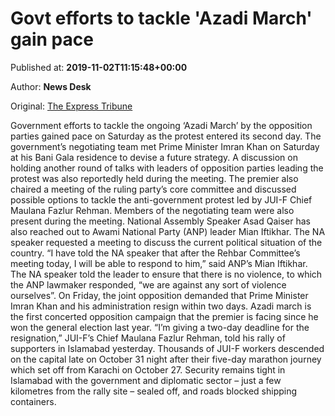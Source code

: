 
# Govt efforts to tackle 'Azadi March' gain pace

Published at: **2019-11-02T11:15:48+00:00**

Author: **News Desk**

Original: [The Express Tribune](https://tribune.com.pk/story/2092203/1-govt-efforts-tackle-azadi-march-gain-pace/)

Government efforts to tackle the ongoing ‘Azadi March’ by the opposition parties gained pace on Saturday as the protest entered its second day.
The government’s negotiating team met Prime Minister Imran Khan on Saturday at his Bani Gala residence to devise a future strategy.
A discussion on holding another round of talks with leaders of opposition parties leading the protest was also reportedly held during the meeting.
The premier also chaired a meeting of the ruling party’s core committee and discussed possible options to tackle the anti-government protest led by JUI-F Chief Maulana Fazlur Rehman.
Members of the negotiating team were also present during the meeting.
National Assembly Speaker Asad Qaiser has also reached out to Awami National Party (ANP) leader Mian Iftikhar. The NA speaker requested a meeting to discuss the current political situation of the country.
“I have told the NA speaker that after the Rehbar Committee’s meeting today, I will be able to respond to him,” said ANP’s Mian Iftikhar.
The NA speaker told the leader to ensure that there is no violence, to which the ANP lawmaker responded, “we are against any sort of violence ourselves”.
On Friday, the joint opposition demanded that Prime Minister Imran Khan and his administration resign within two days.
Azadi march is the first concerted opposition campaign that the premier is facing since he won the general election last year.
“I’m giving a two-day deadline for the resignation,” JUI-F’s Chief Maulana Fazlur Rehman, told his rally of supporters in Islamabad yesterday.
Thousands of JUI-F workers descended on the capital late on October 31 night after their five-day marathon journey which set off from Karachi on October 27.
Security remains tight in Islamabad with the government and diplomatic sector – just a few kilometres from the rally site – sealed off, and roads blocked shipping containers.
 
 
 
 
 
